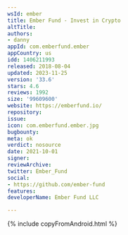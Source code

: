 ```yaml
---
wsId: ember
title: Ember Fund - Invest in Crypto
altTitle: 
authors:
- danny
appId: com.emberfund.ember
appCountry: us
idd: 1406211993
released: 2018-08-04
updated: 2023-11-25
version: '33.6'
stars: 4.6
reviews: 1992
size: '99609600'
website: https://emberfund.io/
repository: 
issue: 
icon: com.emberfund.ember.jpg
bugbounty: 
meta: ok
verdict: nosource
date: 2021-10-01
signer: 
reviewArchive: 
twitter: Ember_Fund
social:
- https://github.com/ember-fund
features: 
developerName: Ember Fund LLC

---
```


{% include copyFromAndroid.html %}
